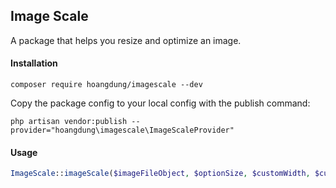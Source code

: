 <h2>Image Scale</h2>

A package that helps you resize and optimize an image.  

<h4>Installation</h4>

```shell script
composer require hoangdung/imagescale --dev
```

Copy the package config to your local config with the publish command:

```shell script
php artisan vendor:publish --provider="hoangdung\imagescale\ImageScaleProvider"
````

<h4>Usage</h4>

````php
ImageScale::imageScale($imageFileObject, $optionSize, $customWidth, $customHeight);
````








